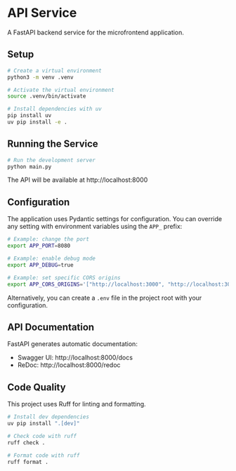 # API Service

A FastAPI backend service for the microfrontend application.

## Setup

```bash
# Create a virtual environment
python3 -m venv .venv

# Activate the virtual environment
source .venv/bin/activate

# Install dependencies with uv
pip install uv
uv pip install -e .
```

## Running the Service

```bash
# Run the development server
python main.py
```

The API will be available at http://localhost:8000

## Configuration

The application uses Pydantic settings for configuration. You can override any setting with environment variables using the `APP_` prefix:

```bash
# Example: change the port
export APP_PORT=8080

# Example: enable debug mode
export APP_DEBUG=true

# Example: set specific CORS origins
export APP_CORS_ORIGINS='["http://localhost:3000", "http://localhost:3001"]'
```

Alternatively, you can create a `.env` file in the project root with your configuration.

## API Documentation

FastAPI generates automatic documentation:
- Swagger UI: http://localhost:8000/docs
- ReDoc: http://localhost:8000/redoc

## Code Quality

This project uses Ruff for linting and formatting.

```bash
# Install dev dependencies
uv pip install ".[dev]"

# Check code with ruff
ruff check .

# Format code with ruff
ruff format .
``` 